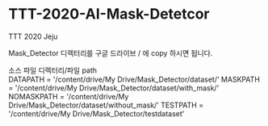 # TTT-2020-AI-Mask-Detetcor
TTT 2020 Jeju 

Mask_Detector 디렉터리를 구글 드라이브 / 에 copy 하시면 됩니다. 

소스 파일 디렉터리/파일 path  
DATAPATH = '/content/drive/My Drive/Mask_Detector/dataset/'
MASKPATH = '/content/drive/My Drive/Mask_Detector/dataset/with_mask/'
NOMASKPATH = '/content/drive/My Drive/Mask_Detector/dataset/without_mask/'
TESTPATH = '/content/drive/My Drive/Mask_Detector/testdataset'

